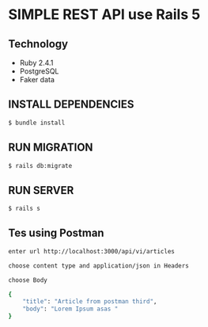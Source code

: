 # SIMPLE REST API use Rails 5

## Technology
- Ruby 2.4.1
- PostgreSQL
- Faker data

## INSTALL DEPENDENCIES
```bash
$ bundle install
```

## RUN MIGRATION
```bash
$ rails db:migrate
```

## RUN SERVER
```bash
$ rails s
```
## Tes using Postman
```bash
enter url http://localhost:3000/api/vi/articles
```
```bash
choose content type and application/json in Headers
```
```bash
choose Body
```
```bash
{
	"title": "Article from postman third",
	"body": "Lorem Ipsum asas "
}
```
